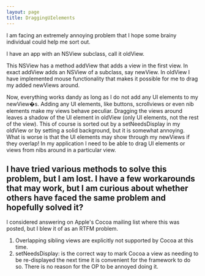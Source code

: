 ```yaml
---
layout: page
title: DraggingUIelements
---
```


I am facing an extremely annoying problem that I hope some brainy individual could help me sort out.

I have an app with an NSView subclass, call it oldView.

This NSView has a method addView that adds a view in the first view. In exact addView adds an NSView of a subclass, say newView. In oldView I have implemented mouse functionality that makes it possible for me to drag my added newViews around.

 Now, everything works dandy as long as I do not add any UI elements to my newView�s. Adding any UI elements, like buttons, scrollviews or even nib elements make my views behave peculiar. Dragging the views around leaves a shadow of the UI element in oldView (only UI elements, not the rest of the view). This of course is sorted out by a setNeedsDisplay in my oldView or by setting a solid background, but it is somewhat annoying. What is worse is that the UI elements may show through my newViews if they overlap! In my application I need to be able to drag UI elements or views from nibs around in a particular view.

I have tried various methods to solve this problem, but I am lost. I have a few workarounds that may work, but I am curious about whether others have faced the same problem and hopefully solved it?
----
I considered answering on Apple's Cocoa mailing list where this was posted, but I blew it of as an RTFM problem.
1) Overlapping sibling views are explicitly not supported by Cocoa at this time.
2) setNeedsDisplay: is the correct way to mark Cocoa a view as needing to be re-displayed the next time it is convenient for the framework to do so.  There is no reason for the OP to be annoyed doing it.

